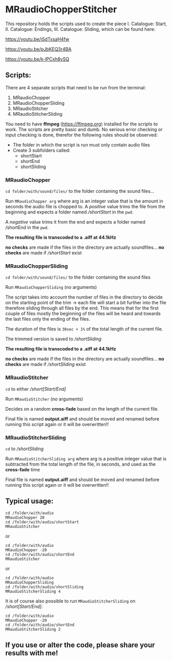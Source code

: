 # MRaudioChopperStitcher

This repository holds the scripts used to create the piece I. Catalogue: Start, II. Catalogue: Endings, III. Catalogue: Sliding, which can be found here:

https://youtu.be/jSdTxsaH4fw

https://youtu.be/pJbKEQ3r4BA

https://youtu.be/k-lPCxh8vSQ


## Scripts:
There are 4 separate scripts that need to be run from the terminal:

1. MRaudioChopper
2. MRaudioChopperSliding
3. MRaudioStitcher
4. MRaudioStitcherSliding

You need to have **ffmpeg** (https://ffmpeg.org) installed for the scripts to work. 
The scripts are pretty basic and dumb. No serious error checking or input checking is done, therefor the following rules should be observed:

- The folder in which the script is run must only contain audio files
- Create 3 subfolders called:
  * shortStart
  * shortEnd
  * shortSliding

### MRaudioChopper

`cd folder/with/sound/files/` to the folder containing the sound files...

Run `MRaudioChopper arg` where arg is an integer value that is the amount in seconds the audio file
is chopped to.
A *positive* value trims the file from the beginning and expects a folder named */shortStart*
in the `pwd`.

A *negative* value trims it from the end and expects a folder named /shortEnd in the `pwd`.

**The resulting file is transcoded to a .aiff at 44.1kHz**

**no checks** are made if the files in the directory are actually soundfiles...
**no checks** are made if */shortStart* exist


### MRaudioChopperSliding

`cd folder/with/sound/files/` to the folder containing the sound files

Run `MRaudioChopperSliding` (no arguments)


The script takes into account the number of files in the directory to decide on the starting
point of the trim -> each file will start a bit further into the file therefore sliding through
all files by the end. This means that for the first couple of files mostly the beginning of the files will be heard
and towards the last files only the ending of the files.

The duration of the files is `30sec + 1%` of the total length of the current file.

The trimmed version is saved to */shortSliding*

**The resulting file is transcoded to a .aiff at 44.1kHz**

**no checks** are made if the files in the directory are actually soundfiles...
**no checks** are made if */shortSliding* exist


### MRaudioStitcher

`cd` to either */short[Start/End]*

Run `MRaudioStitcher` (no arguments)

Decides on a random **cross-fade** based on the length of the current file.

Final file is named **output.aiff** and should be moved and renamed before running this script again or it will be overwritten!!

### MRaudioStitcherSliding

`cd` to */shortSliding*

Run `MRaudioStitcherSliding arg` where arg is a positive integer value that is subtracted from the total length of the file, in seconds, and used as the **cross-fade** time

Final file is named **output.aiff** and should be moved and renamed before running this script again or it will be overwritten!!

## Typical usage:

    cd /folder/with/audio
    MRaudioChopper 20
    cd /folder/with/audio/shortStart
    MRaudioStitcher

or

    cd /folder/with/audio
    MRaudioChopper -20 
    cd /folder/with/audio/shortEnd
    MRaudioStitcher

or 
  
    cd /folder/with/audio
    MRaudioChopperSliding 
    cd /folder/with/audio/shortSliding
    MRaudioStitcherSliding 4
    
It is of course also possible to run `MRaudioStitcherSliding` on */short[Start/End]*:

    cd /folder/with/audio
    MRaudioChopper -20 
    cd /folder/with/audio/shortEnd
    MRaudioStitcherSliding 2
    
    
## If you use or alter the code, please share your results with me!
